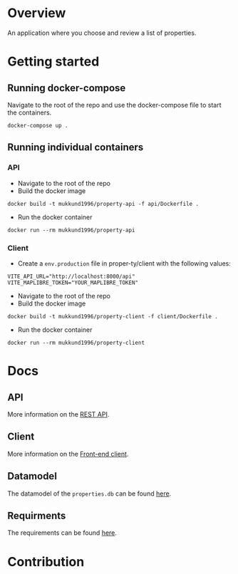# Overview
An application where you choose and review a list of properties. 

# Getting started

## Running docker-compose
Navigate to the root of the repo and use the docker-compose file to start the containers.
```
docker-compose up .
```

## Running individual containers
### API
- Navigate to the root of the repo
- Build the docker image
```
docker build -t mukkund1996/property-api -f api/Dockerfile .
```
- Run the docker container
```
docker run --rm mukkund1996/property-api
```

### Client
- Create a `env.production` file in proper-ty/client with the following values:
```
VITE_API_URL="http://localhost:8000/api"
VITE_MAPLIBRE_TOKEN="YOUR_MAPLIBRE_TOKEN"
```
- Navigate to the root of the repo
- Build the docker image
```
docker build -t mukkund1996/property-client -f client/Dockerfile .
```
- Run the docker container
```
docker run --rm mukkund1996/property-client
```

# Docs

## API
More information on the [REST API](api/README.md).

## Client
More information on the [Front-end client](client/README.md).

## Datamodel
The datamodel of the `properties.db` can be found [here](docs/datamodel).

## Requirments
The requirements can be found [here](docs/requirements).

# Contribution



